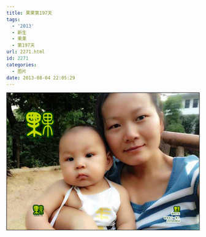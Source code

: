 ```yaml
---
title: 果果第197天
tags:
  - '2013'
  - 新生
  - 果果
  - 第197天
url: 2271.html
id: 2271
categories:
  - 图片
date: 2013-08-04 22:05:29
---
```


[![](/images/uploads/2013/08/果果第197天-1.jpg "果果第197天-1")](/images/uploads/2013/08/果果第197天-1.jpg)